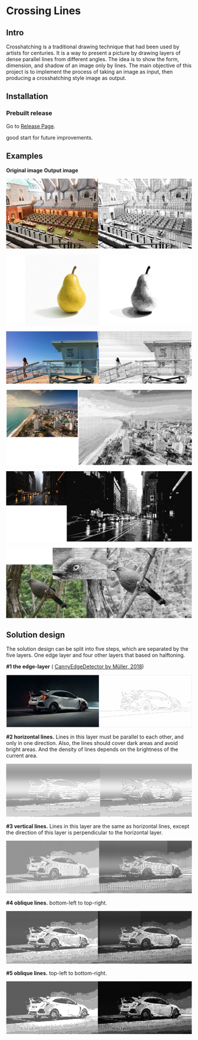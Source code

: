 # Crossing Lines


## Intro

Crosshatching is a traditional drawing technique that had been used by artists for centuries. It is a way to present a picture by drawing layers of dense parallel lines from different angles. The idea is to show the form, dimension, and shadow of an image only by lines. The main objective of this project is to implement the process of taking an image as input, then producing a crosshatching style image as output. 

## Installation  
### Prebuilt release  
Go to [Release Page](https://github.com/nakson/Crossing-Lines/releases).  

good start for future improvements.



## Examples

**Original image**                                                                 **Output image**

![co](/pic/co.png)

![peach](/pic/peach.png)

![beach](/pic/beach.png)

![citybeach](/pic/citybeach.png)

![city](/pic/city.png)

![bird](/pic/bird.png)



## Solution design

The solution design can be split into five steps, which are separated by the five layers. One edge layer and four other layers that based on halftoning.

**#1 the edge-layer** ( [CannyEdgeDetector by Müller, 2018](https://github.com/Milchreis/processing-imageprocessing))

![layer01](./pic/layer01.jpg)

**#2 horizontal lines.** Lines in this layer must be parallel to each other, and only in one direction. Also, the lines should cover dark areas and avoid bright areas. And the density of lines depends on the brightness of the current area. 

![layer02](/pic/layer02.png)

**#3 vertical lines.** Lines in this layer are the same as horizontal lines, except the direction of this layer is perpendicular to the horizontal layer. 

![layer03](/pic/layer03.png)

**#4 oblique lines.** bottom-left to top-right.

![layer04](/pic/layer04.png)

**#5 oblique lines.** top-left to bottom-right.

![layer05](/pic/layer05.png)

